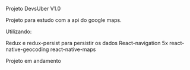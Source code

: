 Projeto DevsUber V1.0


Projeto para estudo com a api do google maps. 

Utilizando:

Redux e redux-persist para persistir os dados
React-navigation 5x
react-native-geocoding
react-native-maps

Projeto em andamento